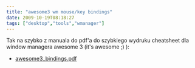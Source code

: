 ```yaml
---
title: "awesome3 wm mouse/key bindings"
date: 2009-10-19T08:18:27
tags: ["desktop","tools","wmanager"]
---
```

Tak na szybko z manuala do pdf'a do szybkiego wydruku cheatsheet dla window managera awesome 3 (it's awesome ;) ):

* <a href="https://dl.dropboxusercontent.com/u/185133/marekwywial.name/files/awesome3_bindings.pdf">awesome3_bindings.pdf</a></li>
